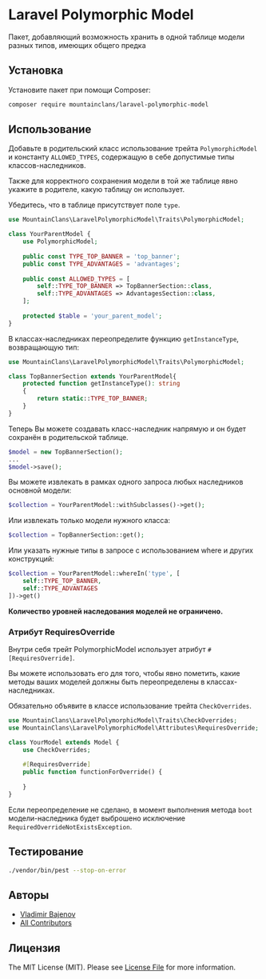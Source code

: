 # Laravel Polymorphic Model

Пакет, добавляющий возможность хранить в одной таблице модели разных типов, имеющих общего предка

## Установка

Установите пакет при помощи Composer:

```bash
composer require mountainclans/laravel-polymorphic-model
```

## Использование

Добавьте в родительский класс использование трейта `PolymorphicModel` и константу `ALLOWED_TYPES`, содержащую в себе допустимые типы классов-наследников.

Также для корректного сохранения модели в той же таблице явно укажите в родителе, какую таблицу он использует.

Убедитесь, что в таблице присутствует поле `type`.

```php
use MountainClans\LaravelPolymorphicModel\Traits\PolymorphicModel;

class YourParentModel {
    use PolymorphicModel;
    
    public const TYPE_TOP_BANNER = 'top_banner';
    public const TYPE_ADVANTAGES = 'advantages';
    
    public const ALLOWED_TYPES = [
        self::TYPE_TOP_BANNER => TopBannerSection::class,
        self::TYPE_ADVANTAGES => AdvantagesSection::class,
    ];
    
    protected $table = 'your_parent_model';
}
```

В классах-наследниках переопределите функцию `getInstanceType`, возвращающую тип:

```php
use MountainClans\LaravelPolymorphicModel\Traits\PolymorphicModel;

class TopBannerSection extends YourParentModel{
    protected function getInstanceType(): string
    {
        return static::TYPE_TOP_BANNER;
    }
}
```

Теперь Вы можете создавать класс-наследник напрямую и он будет сохранён в родительской таблице.
```php
$model = new TopBannerSection();
...
$model->save();
```

Вы можете извлекать в рамках одного запроса любых наследников основной модели:
```php
$collection = YourParentModel::withSubclasses()->get();
```

Или извлекать только модели нужного класса:
```php
$collection = TopBannerSection::get();
```

Или указать нужные типы в запросе с использованием where и других конструкций:
```php
$collection = YourParentModel::whereIn('type', [
    self::TYPE_TOP_BANNER, 
    self::TYPE_ADVANTAGES
])->get()
```

**Количество уровней наследования моделей не ограничено.**

### Атрибут RequiresOverride
Внутри себя трейт PolymorphicModel использует атрибут `#[RequiresOverride]`.

Вы можете использовать его для того, чтобы явно пометить, какие методы ваших моделей должны быть переопределены в классах-наследниках.

Обязательно объявите в классе использование трейта `CheckOverrides`.

```php
use MountainClans\LaravelPolymorphicModel\Traits\CheckOverrides;
use MountainClans\LaravelPolymorphicModel\Attributes\RequiresOverride;

class YourModel extends Model {
    use CheckOverrides;
    
    #[RequiresOverride]
    public function functionForOverride() {
        
    }
}
```

Если переопределение не сделано, в момент выполнения метода `boot` модели-наследника будет выброшено исключение `RequiredOverrideNotExistsException`.

## Тестирование

```bash
./vendor/bin/pest --stop-on-error
```

## Авторы

- [Vladimir Bajenov](https://github.com/mountainclans)
- [All Contributors](../../contributors)

## Лицензия

The MIT License (MIT). Please see [License File](LICENSE.md) for more information.
